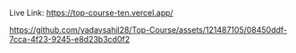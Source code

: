 Live Link: https://top-course-ten.vercel.app/

https://github.com/yadavsahil28/Top-Course/assets/121487105/08450ddf-7cca-4f23-9245-e8d23b3cd0f2
